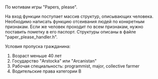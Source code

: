 По мотивам игры "Papers, please".

На вход функции поступает массив структур, описывающих человека. Необходимо написать функцию отсеивания людей по конкретным признакам. Если же человек проходит по всем признакам, нужно поставить пометку в его паспорт. Структуры описаны в файле "paper_please_handler.h".

Условия пропуска гражданина:
1) Возраст меньше 40 лет
2) Государство "Arstocka" или "Arcanistan"
3) Рабочая специальность: programmist, major, collective farmer
4) Водительские права категории B


